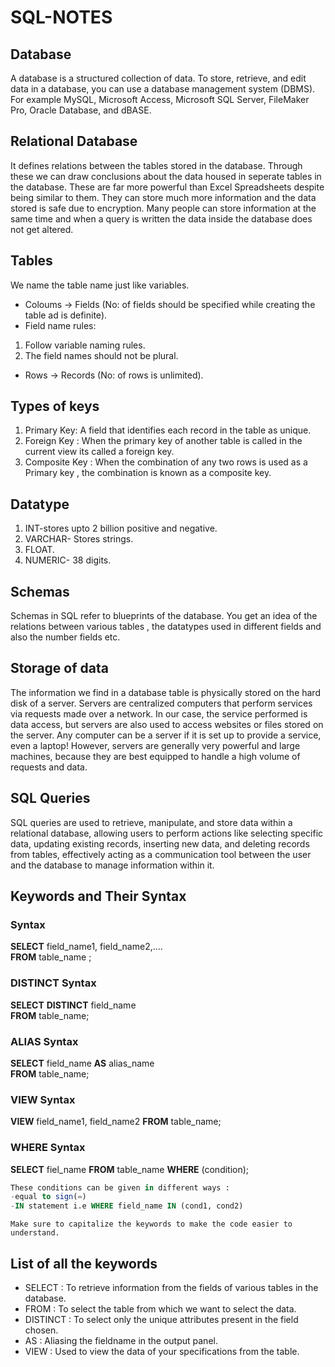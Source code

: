 # SQL-NOTES

## Database

A database is a structured collection of data. To store, retrieve, and edit data in a database, you can use a database management system (DBMS). For example MySQL, Microsoft Access, Microsoft SQL Server, FileMaker Pro, Oracle Database, and dBASE.

## Relational Database

It defines relations between the tables stored in the database. Through these we can draw conclusions about the data housed in seperate tables in the database. These are far more powerful than Excel Spreadsheets despite being similar to them. They can store much more information and the data stored is safe due to encryption. Many people can store information at the same time and when a query is written the data inside the database does not get altered.

## Tables

We name the table name just like variables.
- Coloums -> Fields (No: of fields should be specified while creating the table ad is definite).
- Field name rules:
1. Follow variable naming rules.
2. The field names should not be plural.
- Rows -> Records (No: of rows is unlimited).

## Types of keys

1. Primary Key: A field that identifies each record in the table as unique.
2. Foreign Key : When the primary key of another table is called in the current view its called a foreign key.
3. Composite Key : When the combination of any two rows is used as a Primary key , the combination is known as a composite key.

## Datatype

1. INT-stores upto 2 billion positive and negative.
2. VARCHAR- Stores strings.
3. FLOAT.
4. NUMERIC- 38 digits.

## Schemas

Schemas in SQL refer to blueprints of the database. You get an idea of the relations between various tables , the datatypes used in different fields and also the number fields etc.

## Storage of data

The information we find in a database table is physically stored on the hard disk of a server. Servers are centralized computers that perform services via requests made over a network. In our case, the service performed is data access, but servers are also used to access websites or files stored on the server. Any computer can be a server if it is set up to provide a service, even a laptop! However, servers are generally very powerful and large machines, because they are best equipped to handle a high volume of requests and data.

## SQL Queries

SQL queries are used to retrieve, manipulate, and store data within a relational database, allowing users to perform actions like selecting specific data, updating existing records, inserting new data, and deleting records from tables, effectively acting as a communication tool between the user and the database to manage information within it. 

## Keywords and Their Syntax

### Syntax
**SELECT** field_name1, field_name2,....  
**FROM** table_name ;

### DISTINCT Syntax
**SELECT** **DISTINCT** field_name   
**FROM** table_name;

### ALIAS Syntax
**SELECT** field_name **AS** alias_name  
**FROM** table_name;

### VIEW Syntax
**VIEW** field_name1, field_name2 
**FROM** table_name;

### WHERE Syntax
**SELECT** fiel_name
**FROM** table_name
**WHERE** (condition);

```SQL
These conditions can be given in different ways :  
-equal to sign(=)  
-IN statement i.e WHERE field_name IN (cond1, cond2)
```
`Make sure to capitalize the keywords to make the code easier to understand.`

## List of all the keywords

- SELECT : To retrieve information from the fields of various tables in the database.
- FROM : To select the table from which we want to select the data.
- DISTINCT : To select only the unique attributes present in the field chosen.
- AS : Aliasing the fieldname in the output panel.
- VIEW : Used to view the data of your specifications from the table.
